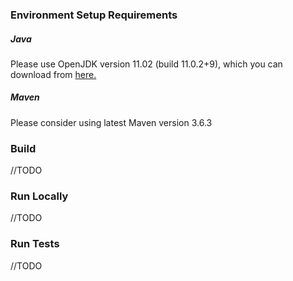 ### Environment Setup Requirements

##### Java

Please use OpenJDK version 11.02 (build 11.0.2+9),
which you can download from [here.](https://jdk.java.net/archive/)

##### Maven

Please consider using latest Maven version 3.6.3

### Build

//TODO

### Run Locally

//TODO

### Run Tests

//TODO